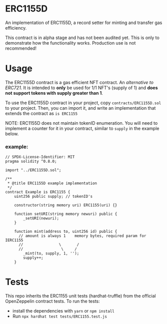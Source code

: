 # ERC1155D

An implementation of ERC1155D, a record setter for minting and transfer gas efficiency.

This contract is in alpha stage and has not been audited yet. This is only to demonstrate how the functionality works. Production use is not recommended!

# Usage

The ERC1155D contract is a gas efficient NFT contract. An _alternative to ERC721_. It is intended to **only** be used for 1/1 NFT's (supply of 1) and **does not support tokens with supply greater than 1**.

To use the ERC1155D contract in your project, copy `contracts/ERC1155D.sol` to your project. Then, you can import it, and write an implementation that extends the contract as `is ERC1155`

NOTE: ERC1155D does not maintain tokenID enumeration. You will need to implement a counter for it in your contract, similar to `supply` in the example below.

### example:

```sol
// SPDX-License-Identifier: MIT
pragma solidity ^0.8.0;

import "../ERC1155D.sol";

/**
 * @title ERC1155D example implementation
 */
contract Example is ERC1155 {
    uint256 public supply; // tokenID's

    constructor(string memory uri) ERC1155(uri) {}

    function setURI(string memory newuri) public {
        _setURI(newuri);
    }

    function mint(address to, uint256 id) public {
      // amount is always 1    memory bytes, required param for IERC1155
      //                \       /
      //                 \     /
        _mint(to, supply, 1, '');
        supply++;
    }

```

# Tests

This repo inherits the ERC1155 unit tests (hardhat-truffle) from the official OpenZeppelin contract tests. To run the tests:

- install the dependencies with `yarn` or `npm install`
- Run `npx hardhat test tests/ERC1155.test.js`
